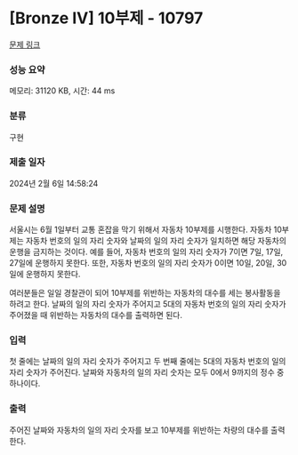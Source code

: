 # [Bronze IV] 10부제 - 10797 

[문제 링크](https://www.acmicpc.net/problem/10797) 

### 성능 요약

메모리: 31120 KB, 시간: 44 ms

### 분류

구현

### 제출 일자

2024년 2월 6일 14:58:24

### 문제 설명

<p>서울시는 6월 1일부터 교통 혼잡을 막기 위해서 자동차 10부제를 시행한다. 자동차 10부제는 자동차 번호의 일의 자리 숫자와 날짜의 일의 자리 숫자가 일치하면 해당 자동차의 운행을 금지하는 것이다. 예를 들어, 자동차 번호의 일의 자리 숫자가 7이면 7일, 17일, 27일에 운행하지 못한다. 또한, 자동차 번호의 일의 자리 숫자가 0이면 10일, 20일, 30일에 운행하지 못한다.</p>

<p>여러분들은 일일 경찰관이 되어 10부제를 위반하는 자동차의 대수를 세는 봉사활동을 하려고 한다. 날짜의 일의 자리 숫자가 주어지고 5대의 자동차 번호의 일의 자리 숫자가 주어졌을 때 위반하는 자동차의 대수를 출력하면 된다. </p>

### 입력 

 <p>첫 줄에는 날짜의 일의 자리 숫자가 주어지고 두 번째 줄에는 5대의 자동차 번호의 일의 자리 숫자가 주어진다. 날짜와 자동차의 일의 자리 숫자는 모두 0에서 9까지의 정수 중 하나이다. </p>

### 출력 

 <p>주어진 날짜와 자동차의 일의 자리 숫자를 보고 10부제를 위반하는 차량의 대수를 출력한다.</p>

